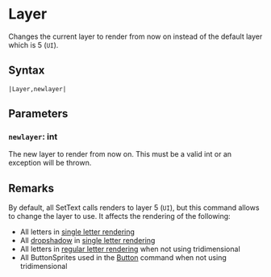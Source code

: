 # Layer

Changes the current layer to render from now on instead of the default layer which is 5 (`UI`).

## Syntax

````
|Layer,newlayer|
````

## Parameters

### `newlayer`: int

The new layer to render from now on. This must be a valid int or an exception will be thrown.

## Remarks

By default, all SetText calls renders to layer 5 (`UI`), but this command allows to change the layer to use. It affects the rendering of the following:

- All letters in [single letter rendering](../Letter%20Rendering%20Methods/Single%20Letter%20Rendering.md)
- All [dropshadow](Dropshadow.md) in [single letter rendering](../Letter%20Rendering%20Methods/Single%20Letter%20Rendering.md)
- All letters in [regular letter rendering](../Letter%20Rendering%20Methods/Regular%20Letter%20Rendering.md) when not using tridimensional
- All ButtonSprites used in the [Button](Button.md) command when not using tridimensional
